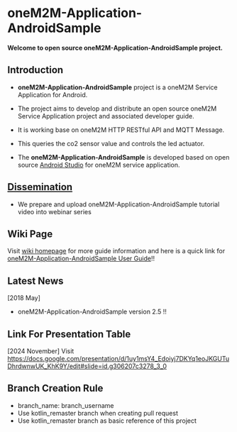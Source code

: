 # oneM2M-Application-AndroidSample
 **Welcome to open source oneM2M-Application-AndroidSample project.**

## **Introduction**
- **oneM2M-Application-AndroidSample** project is a oneM2M Service Application for Android.
- The project aims to develop and distribute an open source oneM2M Service Application project and associated developer guide.
- It is working base on oneM2M HTTP RESTful API and MQTT Message.
- This queries the co2 sensor value and controls the led actuator.

- The **oneM2M-Application-AndroidSample** is developed based on open source [Android Studio](https://developer.android.com/studio/index.html) for oneM2M service application.

## **[Dissemination](https://github.com/IoTKETI/oneM2M-Application-AndroidSample/wiki/)**
- We prepare and upload oneM2M-Application-AndroidSample tutorial video into webinar series

## **Wiki Page**
Visit [wiki homepage](https://github.com/IoTKETI/oneM2M-Application-AndroidSample/wiki) for more guide information and here is a quick link for [oneM2M-Application-AndroidSample User Guide](https://github.com/IoTKETI/oneM2M-Application-AndroidSample/blob/master/doc/oneM2M-Application-AndroidSample_User_Guide_v2.5.pdf)!!

## **Latest News**
[2018 May]
- oneM2M-Application-AndroidSample version 2.5 !! 

## **Link For Presentation Table**
[2024 November]
Visit https://docs.google.com/presentation/d/1uy1msY4_Edoiyj7DKYq1eoJKGUTuDhrdwnwUK_KhK9Y/edit#slide=id.g306207c3278_3_0

## **Branch Creation Rule**
- branch_name: branch_username
- Use kotlin_remaster branch when creating pull request
- Use kotlin_remaster branch as basic reference of this project
